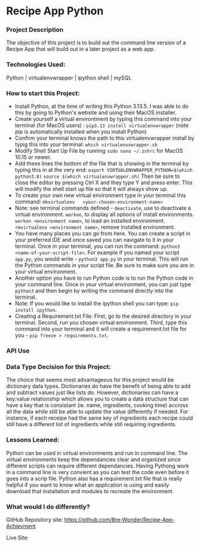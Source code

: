# Recipe App Python

### Project Description
The objective of this project is to build out the command line version of a Recipe App that will build out in a later project as a web app.

### Technologies Used:
Python | virtualenvwrapper | ipython shell | mySQL


### How to start this Project:

* Install Python, at the time of writing this Python 3.13.5. I was able to do this by going to Python's website and using their MacOS installer. 
* Create yourself a virtual environtment by typing this command into your terminal (for MacOS users) : `pip3.13 install virtualenvwrapper` (note pip is automatically installed when you install Python)
* Confirm your terminal knows the path to this virtualenvwrapper install by typig this into your terminal: `which virtualenvvwrapper.sh`
* Modify Shell Start Up File by running `sudo nano ~/.zshrc` for MacOS 10.15 or newer. 
* Add these lines the bottom of the file that is showing in the terminal by typing this in at the very end:
  `export VIRTUALENVWRAPPER_PYTHON=$(which python3.8)`
   `source $(which virtualenvwrapper.sh)`
  Then be sure to close the editor by pressing Ctrl X and they type Y and press enter. This will modify the shell start up file so that it will always show up.
* To create your own new virtual environment type in your terminal this command: 
  `mkvirtualenv   <your-chosen-environment-name>`
* Note: see terminal commands defined - `deactivate`, use to deactivate a virtual environment. `workon`, to display all options of install environments. `workon <environment name>`, to load an installed environment. `rmvirtualenv <environment name>`, remove installed environment. 
* You have many places you can go from here. You can create a script in your preferred IDE and once saved you    can navigate to it in your terminal. Once in your terminal, you can run the command: `python3 <name-of-your-script-file>`. For example if you named your script `app.py`, you would write - `python3 app.py` in your terminal. This will run the Python commands in your script file. Be sure to make sure you are in your virtual environment.
* Another option you have to run Python code is to run the Python code in your command line. Once in your virtual environment, you can just type `python3` and then begin by writing the command directly into the terminal. 
* Note: If you would like to install the ipython shell you can type: `pip install ipython`.
* Creating a Requirement.txt File: First, go to the desired directory in your terminal. Second, run you chosen virtual environment. Third, type this command into your terminal and it will create a requirement.txt file for you - `pip freeze > requirements.txt`. 


### API Use

### Data Type Decision for this Project:
The choice that seems most advantageous for this project would be dictionary data types. Dictionaries do have the benefit of being able to add and subtract values just like lists do. However, dictionaries can have a key:value relationship which allows you to create a data structure that can have a key that is consistant (ie. name, ingredients, cooking time) accross all the data while still be able to update the value differently if needed. For instance, if each receipe had the same key of ingredients each recipe could still have a different list of ingredients while still requiring ingredients. 


### Lessons Learned:
Python can be used in virtual environments and run in command line. The virtual environments keep the dependancies clear and organized since different scripts can require different dependancies. Having Pythong work in a command line is very convient as you can test the code even before it goes into a scrip file. Python also has a requirement.txt file that is really helpful if you want to know what an application is using and easily download that installation and modules to recreate the environment. 


### What would I do differently? 


GitHub Repository site: https://github.com/Bre-Wonder/Recipe-App-Achievment

Live Site:  
